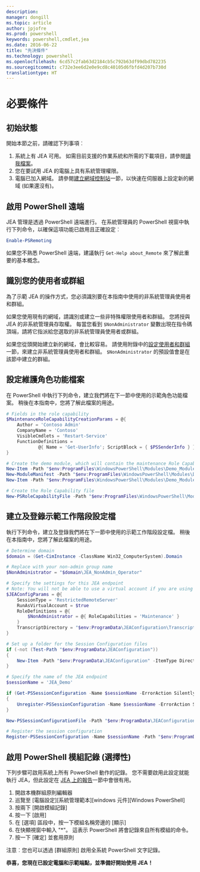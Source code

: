 ```yaml
---
description: 
manager: dongill
ms.topic: article
author: jpjofre
ms.prod: powershell
keywords: powershell,cmdlet,jea
ms.date: 2016-06-22
title: "先決條件"
ms.technology: powershell
ms.openlocfilehash: 6cd57c2fab63d2184cb5c792b63df99dbd782235
ms.sourcegitcommit: c732e3ee6d2e0e9cd8c40105d6fbfd4d207b730d
translationtype: HT
---
```

# <a name="prerequisites"></a>必要條件

## <a name="initial-state"></a>初始狀態
開始本節之前，請確認下列事項︰

1. 系統上有 JEA 可用。 如需目前支援的作業系統和所需的下載項目，請參閱[讀我檔案](./README.md)。
2. 您在要試用 JEA 的電腦上具有系統管理權限。
3. 電腦已加入網域。
請參閱[建立網域控制站](#creating-a-domain-controller)一節，以快速在伺服器上設定新的網域 (如果還沒有)。

## <a name="enable-powershell-remoting"></a>啟用 PowerShell 遠端
JEA 管理是透過 PowerShell 遠端進行。
在系統管理員的 PowerShell 視窗中執行下列命令，以確保這項功能已啟用且正確設定︰

```PowerShell
Enable-PSRemoting
```

如果您不熟悉 PowerShell 遠端，建議執行 `Get-Help about_Remote` 來了解此重要的基本概念。

## <a name="identify-your-users-or-groups"></a>識別您的使用者或群組
為了示範 JEA 的操作方式，您必須識別要在本指南中使用的非系統管理員使用者和群組。

如果您使用現有的網域，請識別或建立一些非特殊權限使用者和群組。
您將授與 JEA 的非系統管理員存取權。
每當您看到 `$NonAdministrator` 變數出現在指令碼頂端，請將它指派給您選取的非系統管理員使用者或群組。

如果您從頭開始建立新的網域，會比較容易。
請使用附錄中的[設定使用者和群組](creating-a-domain-controller.md#set-up-users-and-groups)一節，來建立非系統管理員使用者和群組。
`$NonAdministrator` 的預設值會是在該節中建立的群組。

## <a name="set-up-maintenance-role-capability-file"></a>設定維護角色功能檔案
在 PowerShell 中執行下列命令，建立我們將在下一節中使用的示範角色功能檔案。
稍後在本指南中，您將了解此檔案的用途。

```PowerShell
# Fields in the role capability
$MaintenanceRoleCapabilityCreationParams = @{
    Author = 'Contoso Admin'
    CompanyName = 'Contoso'
    VisibleCmdlets = 'Restart-Service'
    FunctionDefinitions =
            @{ Name = 'Get-UserInfo'; ScriptBlock = { $PSSenderInfo } }
}

# Create the demo module, which will contain the maintenance Role Capability File
New-Item -Path "$env:ProgramFiles\WindowsPowerShell\Modules\Demo_Module" -ItemType Directory
New-ModuleManifest -Path "$env:ProgramFiles\WindowsPowerShell\Modules\Demo_Module\Demo_Module.psd1"
New-Item -Path "$env:ProgramFiles\WindowsPowerShell\Modules\Demo_Module\RoleCapabilities" -ItemType Directory

# Create the Role Capability file
New-PSRoleCapabilityFile -Path "$env:ProgramFiles\WindowsPowerShell\Modules\Demo_Module\RoleCapabilities\Maintenance.psrc" @MaintenanceRoleCapabilityCreationParams
```

## <a name="create-and-register-demo-session-configuration-file"></a>建立及登錄示範工作階段設定檔
執行下列命令，建立及登錄我們將在下一節中使用的示範工作階段設定檔。
稍後在本指南中，您將了解此檔案的用途。

```PowerShell
# Determine domain
$domain = (Get-CimInstance -ClassName Win32_ComputerSystem).Domain

# Replace with your non-admin group name
$NonAdministrator = "$domain\JEA_NonAdmin_Operator"

# Specify the settings for this JEA endpoint
# Note: You will not be able to use a virtual account if you are using WMF 5.0 on Windows 7 or Windows Server 2008 R2
$JEAConfigParams = @{
    SessionType = 'RestrictedRemoteServer'
    RunAsVirtualAccount = $true
    RoleDefinitions = @{
        $NonAdministrator = @{ RoleCapabilities = 'Maintenance' }
    }
    TranscriptDirectory = "$env:ProgramData\JEAConfiguration\Transcripts"
}

# Set up a folder for the Session Configuration files
if (-not (Test-Path "$env:ProgramData\JEAConfiguration"))
{
    New-Item -Path "$env:ProgramData\JEAConfiguration" -ItemType Directory
}

# Specify the name of the JEA endpoint
$sessionName = 'JEA_Demo'

if (Get-PSSessionConfiguration -Name $sessionName -ErrorAction SilentlyContinue)
{
    Unregister-PSSessionConfiguration -Name $sessionName -ErrorAction Stop
}

New-PSSessionConfigurationFile -Path "$env:ProgramData\JEAConfiguration\JEADemo.pssc" @JEAConfigParams

# Register the session configuration
Register-PSSessionConfiguration -Name $sessionName -Path "$env:ProgramData\JEAConfiguration\JEADemo.pssc"
```

## <a name="enable-powershell-module-logging-optional"></a>啟用 PowerShell 模組記錄 (選擇性)
下列步驟可啟用系統上所有 PowerShell 動作的記錄。
您不需要啟用此設定就能執行 JEA，但此設定在 [JEA 上的報告](reporting-on-jea.md)一節中會很有用。

1. 開啟本機群組原則編輯器
2. 巡覽至 [電腦設定]\[系統管理範本]\[windows 元件]\[Windows PowerShell]
3. 按兩下 [開啟模組記錄]
4. 按一下 [啟用]
5. 在 [選項] 區段中，按一下模組名稱旁邊的 [顯示]
6. 在快顯視窗中輸入 "\*"。 這表示 PowerShell 將會記錄來自所有模組的命令。
7. 按一下 [確定] 並套用原則

注意︰您也可以透過 [群組原則] 啟用全系統 PowerShell 文字記錄。

**恭喜，您現在已設定電腦和示範端點，並準備好開始使用 JEA！**


